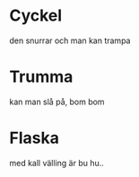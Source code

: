 # Cyckel 
den snurrar och man kan trampa

# Trumma
kan man slå på, bom bom

# Flaska
med kall välling är bu hu..
